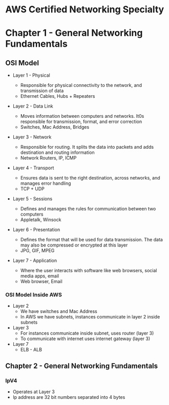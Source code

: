 # AWS Certified Networking Specialty

# Chapter 1 - General Networking Fundamentals

## OSI Model

* Layer 1 - Physical
    * Responsible for physical connectivity to the network, and transmission of data
    * Ethernet Cables, Hubs + Repeaters

* Layer 2 - Data Link
    * Moves information between computers and networks. It0s responsible for transmission, format, and error correction
    * Switches, Mac Address, Bridges

* Layer 3 - Network
    * Responsible for routing. It splits the data into packets and adds destination and routing information
    * Network Routers, IP, ICMP

* Layer 4 - Transport
    * Ensures data is sent to the right destination, across networks, and manages error handling
    * TCP + UDP

* Layer 5 - Sessions
    * Defines and manages the rules for communication between two computers
    * Appletalk, Winsock

* Layer 6 - Presentation
    * Defines the format that will be used for data transmission. The data may also be compressed or encrypted at this layer
    * JPG, GIF, MPEG

* Layer 7 - Application
    * Where the user interacts with software like web browsers, social media apps, email
    * Web browser, Email
    
    
### OSI Model Inside AWS

* Layer 2
    * We have switches and Mac Address
    * In AWS we have subnets, instances communicate in layer 2 inside subnets
* Layer 3
    * For instances communicate inside subnet, uses router (layer 3)
    * To communicate with internet uses internet gateway (layer 3)
* Layer 7
    * ELB - ALB
    
## Chapter 2 - General Networking Fundamentals

### IpV4

* Operates at Layer 3
* Ip address are 32 bit numbers separated into 4 bytes

